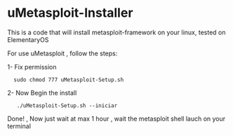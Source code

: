 # uMetasploit-Installer
This is a code that will install metasploit-framework on your linux, tested on ElementaryOS

 For use uMetasploit , follow the steps:
  
  
   1- Fix permission
   
      sudo chmod 777 uMetasploit-Setup.sh
   
   2- Now Begin the install
   
       ./uMetasploit-Setup.sh --iniciar
  
        
  Done! , Now just wait at max 1 hour , wait the metasploit shell lauch on your terminal 
